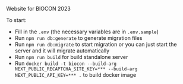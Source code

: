Website for BIOCON 2023

To start:

- Fill in the `.env` (the necessary variables are in `.env.sample`)
- Run `npm run db:generate` to generate migration files
- Run `npm run db:migrate` to start migration or you can just start the server and it will migrate automatically
- Run `npm run build` for build standalone server
- Run `docker build -t biocon --build-arg NEXT_PUBLIC_RECAPTCHA_SITE_KEY=*** --build-arg NEXT_PUBLIC_API_KEY=*** .` to build docker image
